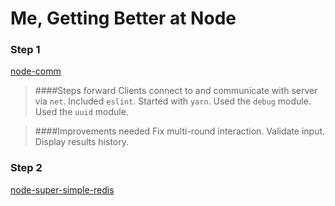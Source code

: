 # Me, Getting Better at Node

### Step 1
[node-comm](https://github.com/richburke/node-comm)
>####Steps forward
>Clients connect to and communicate with server via `net`.
>Included `eslint`.
>Started with `yarn`.
>Used the `debug` module.
>Used the `uuid` module.

>####Improvements needed
>Fix multi-round interaction.
>Validate input.
>Display results history.

### Step 2
[node-super-simple-redis](https://github.com/richburke/node-comm)
